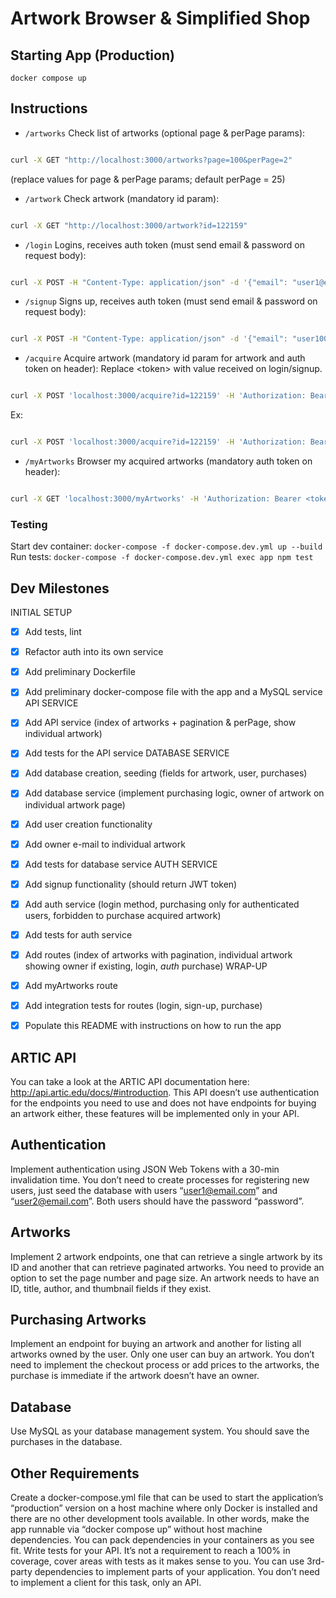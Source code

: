 # Artwork Browser & Simplified Shop

## Starting App (Production)
`docker compose up`

## Instructions
- `/artworks` Check list of artworks (optional page & perPage params): 
```bash

curl -X GET "http://localhost:3000/artworks?page=100&perPage=2"

```
(replace values for page & perPage params; default perPage = 25)
- `/artwork` Check artwork (mandatory id param):
```bash

curl -X GET "http://localhost:3000/artwork?id=122159"

```
- `/login` Logins, receives auth token (must send email & password on request body):
```bash

curl -X POST -H "Content-Type: application/json" -d '{"email": "user1@email.com", "password": "password"}' http://localhost:3000/login

```
- `/signup` Signs up, receives auth token (must send email & password on request body):
```bash

curl -X POST -H "Content-Type: application/json" -d '{"email": "user1000@email.com", "password": "password"}' http://localhost:3000/signup

```
- `/acquire` Acquire artwork (mandatory id param for artwork and auth token on header):
Replace \<token> with value received on login/signup.
```bash

curl -X POST 'localhost:3000/acquire?id=122159' -H 'Authorization: Bearer <token>'

```
Ex:
```bash

curl -X POST 'localhost:3000/acquire?id=122159' -H 'Authorization: Bearer eyJhbGciOiJIUzI1NiIsInR5cCI6IkpXVCJ9.eyJ1c2VySWQiOjEsImV4cCI6MTY4NDg5NTUzNSwiaWF0IjoxNjg0ODkzNzM1fQ.4FequD9pM5jbpWhG38LV51rUoQbvVLj4m9bv6iwde7Q'

```
- `/myArtworks` Browser my acquired artworks (mandatory auth token on header):
```bash

curl -X GET 'localhost:3000/myArtworks' -H 'Authorization: Bearer <token>'

```

### Testing
Start dev container:
`docker-compose -f docker-compose.dev.yml up --build`
Run tests:
`docker-compose -f docker-compose.dev.yml exec app npm test` 

## Dev Milestones

INITIAL SETUP
- [x] Add tests, lint
- [x] Refactor auth into its own service
- [x] Add preliminary Dockerfile
- [x] Add preliminary docker-compose file with the app and a MySQL service
API SERVICE
- [x] Add API service (index of artworks + pagination & perPage, show individual artwork)
- [x] Add tests for the API service
DATABASE SERVICE
- [x] Add database creation, seeding (fields for artwork, user, purchases)
- [x] Add database service (implement purchasing logic, owner of artwork on individual artwork page)
- [x] Add user creation functionality
- [x] Add owner e-mail to individual artwork
- [x] Add tests for database service
AUTH SERVICE
- [x] Add signup functionality (should return JWT token)
- [x] Add auth service (login method, purchasing only for authenticated users, forbidden to purchase acquired artwork)
- [x] Add tests for auth service
- [x] Add routes (index of artworks with pagination, individual artwork showing owner if existing, login, *auth* purchase)
WRAP-UP
- [x] Add myArtworks route
- [x] Add integration tests for routes (login, sign-up, purchase)
- [x] Populate this README with instructions on how to run the app


## ARTIC API
You can take a look at the ARTIC API documentation here:
http://api.artic.edu/docs/#introduction.
This API doesn’t use authentication for the endpoints you need to use and does not have
endpoints for buying an artwork either, these features will be implemented only in your API.

## Authentication
Implement authentication using JSON Web Tokens with a 30-min invalidation time.
You don’t need to create processes for registering new users, just seed the database with
users “user1@email.com” and “user2@email.com”. Both users should have the password
“password”.

## Artworks
Implement 2 artwork endpoints, one that can retrieve a single artwork by its ID and another
that can retrieve paginated artworks. You need to provide an option to set the page number
and page size.
An artwork needs to have an ID, title, author, and thumbnail fields if they exist.


## Purchasing Artworks
Implement an endpoint for buying an artwork and another for listing all artworks owned by
the user. Only one user can buy an artwork. You don’t need to implement the checkout
process or add prices to the artworks, the purchase is immediate if the artwork doesn’t
have an owner.

## Database
Use MySQL as your database management system. You should save the purchases in the database.


## Other Requirements
Create a docker-compose.yml file that can be used to start the application’s “production”
version on a host machine where only Docker is installed and there are no other
development tools available. In other words, make the app runnable via “docker compose
up” without host machine dependencies. You can pack dependencies in your containers as
you see fit.
Write tests for your API. It’s not a requirement to reach a 100% in coverage, cover areas
with tests as it makes sense to you.
You can use 3rd-party dependencies to implement parts of your application.
You don’t need to implement a client for this task, only an API.